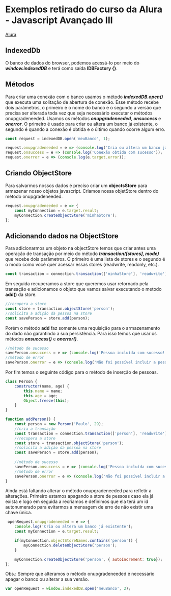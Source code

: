 # Exemplos retirado do curso da Alura - Javascript Avançado III 

[Alura](https://www.alura.com.br)

## IndexedDb

O banco de dados do browser, podemos acessá-lo por meio do **_window.indexedDB_** e terá como saída **IDBFactory {}**.

## Métodos

Para criar uma conexão com o banco usamos o método **_indexedDB.open()_** que executa uma solitação de abertura de conexão. Esse método recebe dois parâmetros, o primeiro é o nome do banco e o segundo a versão que precisa ser alterada toda vez que seja necessário executar o métodos onupgradeneeded. Usamos os métodos **_onupgradeneeded_**, **_onsuccess_** e **_onerror_**. O primeiro é usado para criar ou altera um banco já existente, o segundo é quando a conexão é obtida e o último quando ocorre algum erro.

```javascript
const request = indexedDB.open('meuBanco', 1);

request.onupgradeneeded = e => (console.log('Cria ou altera um banco já existente'));
request.onsuccess = e => (console.log('Conexão obtida com sucesso'));
request.onerror = e => (console.log(e.target.error));
```

## Criando ObjectStore

Para salvarmos nossos dados é preciso criar um **objectsStore** para armazenar nosso objetos javascript. Criamos nossa objetStore dentro do método onupgradeneeded.

```javascript
request.onupgradeneeded = e => {
    const myConnection = e.target.result;
    myConnection.createObjectStore('minhaStore');
};
```

## Adicionando dados na ObjectStore

Para adicionarmos um objeto na objectStore temos que criar antes uma operação de transação por meio do método **_transaction([stores], mode)_** que recebe dois parâmetros. O primeiro é uma lista de stores e o segundo é o modo como você quer acessar essas stores (readwrite, readonly, etc.). 

```javascript
const transaction = connection.transaction(['minhaStore'], 'readwrite');
```

Em seguida recuperamos a store que queremos usar retornado pela transação e adicionamos o objeto que vamos salvar executando o metodo **__add()__** da store.

```javascript
//recupera a store
const store = transaction.objectStore('person');
//solicita a adição da pessoa na store
const savePerson = store.add(person);
```
Porém o método **add** faz somente uma requisição para o armazenamento do dado não garantindo a sua persistência. Para isso temos que usar os métodos **_onsuccess()_** e **_onerror()_**.

```javascript
//método de sucesso
savePerson.onsuccess = e => (console.log('Pessoa incluída com sucesso!'));
//método de error
savePerson.onerror = e => (console.log('Não foi possível incluir a pessoa'));
```

Por fim temos o seguinte código para o método de inserção de pessoas.

```javascript
class Person {
    constructor(name, age) {
        this.name = name;
        this.age = age;
        Object.freeze(this);
    }
}

function addPerson() {
    const person = new Person('Paulo', 29);
    //cria a transação
    const transaction = connection.transaction(['person'], 'readwrite');
    //recupera a store
    const store = transaction.objectStore('person');
    //solicita a adição da pessoa na store
    const savePerson = store.add(person);
    
    //método de sucesso
    savePerson.onsuccess = e => (console.log('Pessoa incluída com sucesso!'));
    //método de error
    savePerson.onerror = e => (console.log('Não foi possível incluir a pessoa'));
}
```

Ainda está faltando alterar o método onupgradeneeded para refletir a alterações. Primeiro estamos apagando a store de pessoas caso ela já exista e logo em seguida a recriamos e definimos que ela terá um id autonumerado para evitarmos a mensagem de erro de não existir uma chave única.

```javascript 
 openRequest.onupgradeneeded = e => {
    console.log('Cria ou altera um banco já existente');
    const myConnection = e.target.result;

    if(myConnection.objectStoreNames.contains('person')) {
        myConnection.deleteObjectStore('person');
    }

    myConnection.createObjectStore('person', { autoIncrement: true});
};
```

Obs.: Sempre que alteramos o método onupgradeneeded é necessário apagar o banco ou alterar a sua versão.

```javascript
var openRequest = window.indexedDB.open('meuBanco', 2);
```